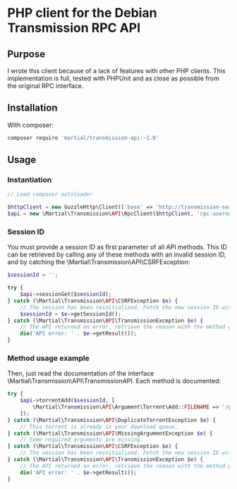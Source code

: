 # PHP client for the Debian Transmission RPC API

## Purpose

I wrote this client because of a lack of features with other PHP clients. This implementation is full, tested
with PHPUnit and as close as possible from the original RPC interface.

## Installation

With composer:

```sh
composer require 'martial/transmission-api:~1.0'
```

## Usage

### Instantiation

```php
// Load composer autoloader

$httpClient = new GuzzleHttp\Client(['base' => 'http://transmission-server:9091/transmission/rpc']);
$api = new \Martial\Transmission\API\RpcClient($httpClient, 'rpc-username', 'rpc-password');
```

### Session ID

You must provide a session ID as first parameter of all API methods. This ID can be retrieved by calling any of
these methods with an invalid session ID, and by catching the \Martial\Transmission\API\CSRFException:

```php
$sessionId = '';

try {
    $api->sessionGet($sessionId);
} catch (\Martial\Transmission\API\CSRFException $e) {
    // The session has been reinitialized. Fetch the new session ID with the method getSessionId().
    $sessionId = $e->getSessionId();
} catch (\Martial\Transmission\API\TransmissionException $e) {
    // The API returned an error, retrieve the reason with the method getResult().
    die('API error: ' . $e->getResult());
}
```

### Method usage example

Then, just read the documentation of the interface \Martial\Transmission\API\TransmissionAPI. Each method is documented:

```php
try {
    $api->torrentAdd($sessionId, [
        \Martial\Transmission\API\Argument\Torrent\Add::FILENAME => '/path/to/the/torrent/file.torrent'
    ]);
} catch (\Martial\Transmission\API\DuplicateTorrentException $e) {
    // This torrent is already in your download queue.
} catch (\Martial\Transmission\API\MissingArgumentException $e) {
    // Some required arguments are missing.
} catch (\Martial\Transmission\API\CSRFException $e) {
    // The session has been reinitialized. Fetch the new session ID with the method getSessionId().
} catch (\Martial\Transmission\API\TransmissionException $e) {
    // The API returned an error, retrieve the reason with the method getResult().
    die('API error: ' . $e->getResult());
}
```
